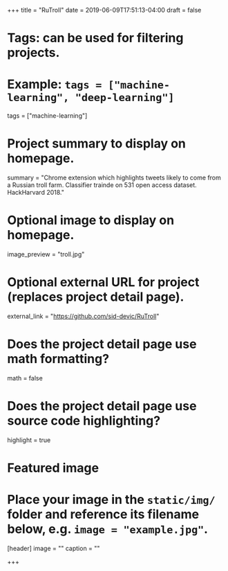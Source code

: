 +++
title = "RuTroll"
date = 2019-06-09T17:51:13-04:00
draft = false

# Tags: can be used for filtering projects.
# Example: `tags = ["machine-learning", "deep-learning"]`
tags = ["machine-learning"]

# Project summary to display on homepage.
summary = "Chrome extension which highlights tweets likely to come from a Russian troll farm. Classifier trainde on 531 open access dataset. HackHarvard 2018."

# Optional image to display on homepage.
image_preview = "troll.jpg"

# Optional external URL for project (replaces project detail page).
external_link = "https://github.com/sid-devic/RuTroll"

# Does the project detail page use math formatting?
math = false

# Does the project detail page use source code highlighting?
highlight = true

# Featured image
# Place your image in the `static/img/` folder and reference its filename below, e.g. `image = "example.jpg"`.
[header]
image = ""
caption = ""

+++
